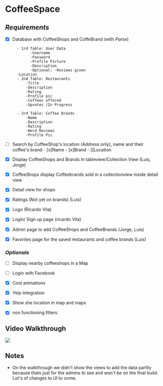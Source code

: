 # CoffeeSpace

## *Requirements* 
- [X] Database with CoffeeShops and CoffeBrand (with *Parse*)

        - 1rd Table: User Data
              -Username
              -Password
              -Profile Picture
              -Description
              -Optional: -Reviews given
        -Location
        - 2nd Table: Restaurants
            -Title
            -Description
            -Rating
            -Profile pic
            -Coffees offered
            -Upvotes /In Progress
            
        - 3rd Table: Coffee Brands
            -Name
            -Description
            -Rating
            -Word Reviews
            -Profile Pic
- [ ] Search by CoffeeShop's location (Address only), name and their coffee's brand
        - [x]Name
        - [x]Brand
        - []Location
- [X] Display CoffeeShops and Brands in tableview/Collection View (Luis, Jorge)
- [x] CoffeeShops display Coffeebrands sold in a collectionview inside detail view
- [x] Detail view for shops 
- [x] Ratings (Not yet on brands) (Luis)
- [x] Logo (Ricardo Vila)
- [X] Login/ Sign up page (ricardo Vila)
- [x] Admin page to add CoffeeShops and CoffeeBrands (Jorge, Luis)
- [x] Favorites page for the saved restaurants and coffee brands  (Luis)

### *Optionals* 

- [ ] Display nearby coffeeshops in a Map 
- [ ] Login with Facebook 
- [x] Cool animations 
- [x] Yelp Integration
- [x] Show she location in map and maps
- [x] non functioning filters 


## Video Walkthrough 

<img src='http://i.imgur.com/bK3bqBb.gif'/>

## Notes
- On the walkthrough we didn't show the views to add the data partlly because thats just for the admins to see and won't be on the final build. Lot's of changes to UI to come.
